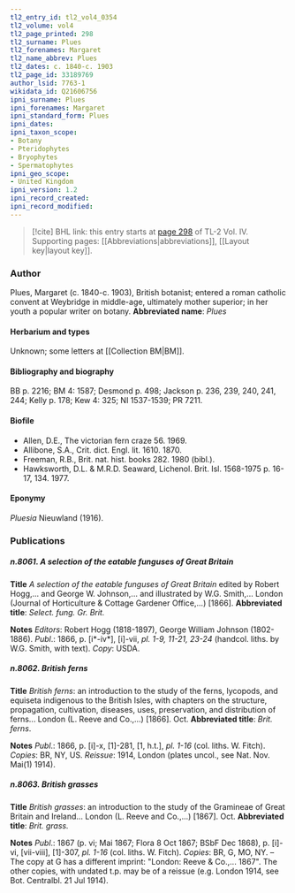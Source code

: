 ```yaml
---
tl2_entry_id: tl2_vol4_0354
tl2_volume: vol4
tl2_page_printed: 298
tl2_surname: Plues
tl2_forenames: Margaret
tl2_name_abbrev: Plues
tl2_dates: c. 1840-c. 1903
tl2_page_id: 33189769
author_lsid: 7763-1
wikidata_id: Q21606756
ipni_surname: Plues
ipni_forenames: Margaret
ipni_standard_form: Plues
ipni_dates: 
ipni_taxon_scope: 
- Botany
- Pteridophytes
- Bryophytes
- Spermatophytes
ipni_geo_scope: 
- United Kingdom
ipni_version: 1.2
ipni_record_created: 
ipni_record_modified:
---
```



> [!cite] BHL link: this entry starts at [page 298](https://www.biodiversitylibrary.org/page/33189769) of TL-2 Vol. IV.
> Supporting pages: [[Abbreviations|abbreviations]], [[Layout key|layout key]].

### Author

Plues, Margaret (c. 1840-c. 1903), British botanist; entered a roman catholic convent at Weybridge in middle-age, ultimately mother superior; in her youth a popular writer on botany. 
**Abbreviated name**: *Plues*

#### Herbarium and types

Unknown; some letters at [[Collection BM|BM]].

#### Bibliography and biography

BB p. 2216; BM 4: 1587; Desmond p. 498; Jackson p. 236, 239, 240, 241, 244; Kelly p. 178; Kew 4: 325; NI 1537-1539; PR 7211.

#### Biofile

- Allen, D.E., The victorian fern craze 56. 1969.
- Allibone, S.A., Crit. dict. Engl. lit. 1610. 1870.
- Freeman, R.B., Brit. nat. hist. books 282. 1980 (bibl.).
- Hawksworth, D.L. & M.R.D. Seaward, Lichenol. Brit. Isl. 1568-1975 p. 16-17, 134. 1977.

#### Eponymy

*Pluesia* Nieuwland (1916).

### Publications

##### n.8061. A selection of the eatable funguses of Great Britain

**Title**
*A selection of the eatable funguses of Great Britain* edited by Robert Hogg,... and George W. Johnson,... and illustrated by W.G. Smith,... London (Journal of Horticulture & Cottage Gardener Office,...) \[1866\].
**Abbreviated title**: *Select. fung. Gr. Brit.*

**Notes**
*Editors*: Robert Hogg (1818-1897), George William Johnson (1802-1886).
*Publ*.: 1866, p. \[i\*-iv\*\], \[i\]-vii, *pl. 1-9, 11-21, 23-24* (handcol. liths. by W.G. Smith, with text). *Copy*: USDA.

##### n.8062. British ferns

**Title**
*British ferns*: an introduction to the study of the ferns, lycopods, and equiseta indigenous to the British Isles, with chapters on the structure, propagation, cultivation, diseases, uses, preservation, and distribution of ferns... London (L. Reeve and Co.,...) \[1866\]. Oct.
**Abbreviated title**: *Brit. ferns*.

**Notes**
*Publ*.: 1866, p. \[i\]-x, \[1\]-281, \[1, h.t.\], *pl. 1-16* (col. liths. W. Fitch). *Copies*: BR, NY, US.
*Reissue*: 1914, London (plates uncol., see Nat. Nov. Mai(1) 1914).

##### n.8063. British grasses

**Title**
*British grasses*: an introduction to the study of the Gramineae of Great Britain and Ireland... London (L. Reeve and Co.,...) \[1867\]. Oct.
**Abbreviated title**: *Brit. grass.*

**Notes**
*Publ*.: 1867 (p. vi; Mai 1867; Flora 8 Oct 1867; BSbF Dec 1868), p. \[i\]-vi, \[vii-viii\], \[1\]-307, *pl. 1-16* (col. liths. W. Fitch). *Copies*: BR, G, MO, NY. – The copy at G has a different imprint: "London: Reeve & Co.,... 1867". The other copies, with undated t.p. may be of a reissue (e.g. London 1914, see Bot. Centralbl. 21 Jul 1914).

